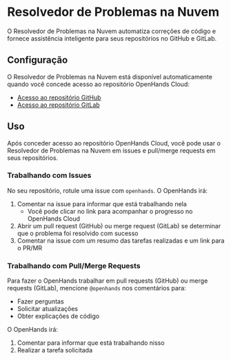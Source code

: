 # Resolvedor de Problemas na Nuvem

O Resolvedor de Problemas na Nuvem automatiza correções de código e fornece assistência inteligente para seus repositórios no GitHub e GitLab.

## Configuração

O Resolvedor de Problemas na Nuvem está disponível automaticamente quando você concede acesso ao repositório OpenHands Cloud:
- [Acesso ao repositório GitHub](./github-installation#adding-repository-access)
- [Acesso ao repositório GitLab](./gitlab-installation#adding-repository-access)

## Uso

Após conceder acesso ao repositório OpenHands Cloud, você pode usar o Resolvedor de Problemas na Nuvem em issues e pull/merge requests em seus repositórios.

### Trabalhando com Issues

No seu repositório, rotule uma issue com `openhands`. O OpenHands irá:
1. Comentar na issue para informar que está trabalhando nela
   - Você pode clicar no link para acompanhar o progresso no OpenHands Cloud
2. Abrir um pull request (GitHub) ou merge request (GitLab) se determinar que o problema foi resolvido com sucesso
3. Comentar na issue com um resumo das tarefas realizadas e um link para o PR/MR

### Trabalhando com Pull/Merge Requests

Para fazer o OpenHands trabalhar em pull requests (GitHub) ou merge requests (GitLab), mencione `@openhands` nos comentários para:
- Fazer perguntas
- Solicitar atualizações
- Obter explicações de código

O OpenHands irá:
1. Comentar para informar que está trabalhando nisso
2. Realizar a tarefa solicitada
